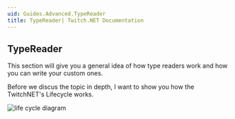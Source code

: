 ```yaml
---
uid: Guides.Advanced.TypeReader
title: TypeReader| Twitch.NET Documentation
---
```


## TypeReader

This section will give you a general idea of how type readers work and how you can write your custom ones.

Before we discus the topic in depth, I want to show you how the TwitchNET's Lifecycle works.

![life cycle diagram]("./images/Lifecycle.svg")





